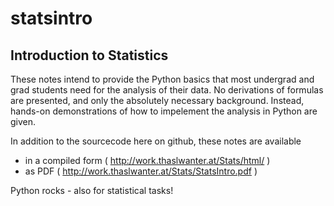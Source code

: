 statsintro
==========

Introduction to Statistics
--------------------------

These notes intend to provide the Python basics that most undergrad and grad students need for the analysis of their
data. No derivations of formulas are presented, and only the absolutely necessary background. Instead, hands-on
demonstrations of how to impelement the analysis in Python are given.

In addition to the sourcecode here on github, these notes are available 
- in a compiled form ( http://work.thaslwanter.at/Stats/html/ )
- as PDF ( http://work.thaslwanter.at/Stats/StatsIntro.pdf )

Python rocks - also for statistical tasks!

